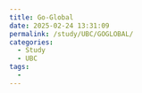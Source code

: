 ```yaml
---
title: Go-Global
date: 2025-02-24 13:31:09
permalink: /study/UBC/GOGLOBAL/
categories:
  - Study
  - UBC
tags:
  - 
---
```


